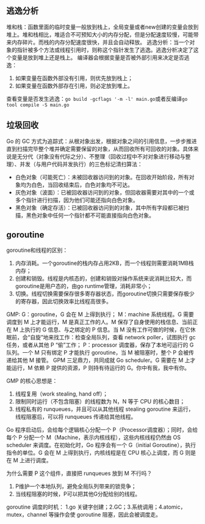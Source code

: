 ## 逃逸分析
堆和栈：函数里面的临时变量一般放到栈上，全局变量或者new创建的变量会放到堆上。堆和栈相比，堆适合不可预知大小的内存分配，但是分配速度较慢，可能带来内存碎片。而栈的内存分配速度很快，并且会自动释放。
逃逸分析：当一个对象的指针被多个方法或线程引用时，则称这个指针发生了逃逸。逃逸分析决定了这个变量是放到堆上还是栈上。
编译器会根据变量是否被外部引用来决定是否逃逸：
1. 如果变量在函数外部没有引用，则优先放到栈上；
2. 如果变量在函数外部存在引用，则必定放到堆上。

查看变量是否发生逃逸：`go build -gcflags '-m -l' main.go`或者反编译`go tool compile -S main.go`
## 垃圾回收
Go 的 GC 方式为追踪式：从根对象出发，根据对象之间的引用信息，一步步推进直到扫描完毕整个堆并确定需要保留的对象，从而回收所有可回收的对象。具体来说是无分代（对象没有代际之分）、不整理（回收过程中不对对象进行移动与整理）、并发（与用户代码并发执行）的三色标记清扫算法：
- 白色对象（可能死亡）：未被回收器访问到的对象。在回收开始阶段，所有对象均为白色，当回收结束后，白色对象均不可达。
- 灰色对象（波面）：已被回收器访问到的对象，但回收器需要对其中的一个或多个指针进行扫描，因为他们可能还指向白色对象。
- 黑色对象（确定存活）：已被回收器访问到的对象，其中所有字段都已被扫描，黑色对象中任何一个指针都不可能直接指向白色对象。

## goroutine
goroutine和线程的区别：
1. 内存消耗。一个goroutine的栈内存占用2KB，而一个线程则需要消耗1MB栈内存；
2. 创建和销毁。线程是内核态的，创建和销毁对操作系统来说消耗比较大，而goroutine是用户态的，由go runtime管理，消耗非常小；
3. 切换。线程切换需要保存很多寄存器状态，而goroutine切换只需要保存极少的寄存器，因此切换效率比线程高很多。

GMP:
G：goroutine，G 会在 M 上得到执行；
M：machine 系统线程。G 需要调度到 M 上才能运行，M 是真正工作的人。M 保存了自身使用的栈信息、当前正在 M 上执行的 G 信息、与之绑定的 P 信息。当 M 没有工作可做的时候，在它休眠前，会“自旋”地来找工作：检查全局队列，查看 network poller，试图执行 gc 任务，或者从其他 P “偷”工作；
P：processor 调度器，保存了本地可运行的 G 队列。一个 M 只有绑定 P 才能执行 goroutine，当 M 被阻塞时，整个 P 会被传递给其他 M 接管。
GPM 三足鼎力，共同成就 Go scheduler。G 需要在 M 上才能运行，M 依赖 P 提供的资源，P 则持有待运行的 G。你中有我，我中有你。

GMP 的核心思想是：
1. 线程复用（work stealing, hand off）；
2. 限制同时运行（不包含阻塞）的线程数为 N，N 等于 CPU 的核心数目；
3. 线程私有的 runqueues，并且可以从其他线程 stealing goroutine 来运行，线程阻塞后，可以将 runqueues 传递给其他线程。

Go 程序启动后，会给每个逻辑核心分配一个 P（Processor调度器）；同时，会给每个 P 分配一个 M（Machine，表示内核线程），这些内核线程仍然由 OS scheduler 来调度。在初始化时，Go 程序会有一个 G（initial Goroutine），执行指令的单位。G 会在 M 上得到执行，内核线程是在 CPU 核心上调度，而 G 则是在 M 上进行调度。

为什么需要 P 这个组件，直接把 runqueues 放到 M 不行吗？
1. P维护一个本地队列，避免全局队列带来的锁竞争；
2. 当线程阻塞的时候，P可以把其他G分配给别的线程。

goroutine 调度的时机：
1.go 关键字创建；2.GC；3.系统调用；4.atomic，mutex，channel 等操作会使 goroutine 阻塞，因此会被调度走。